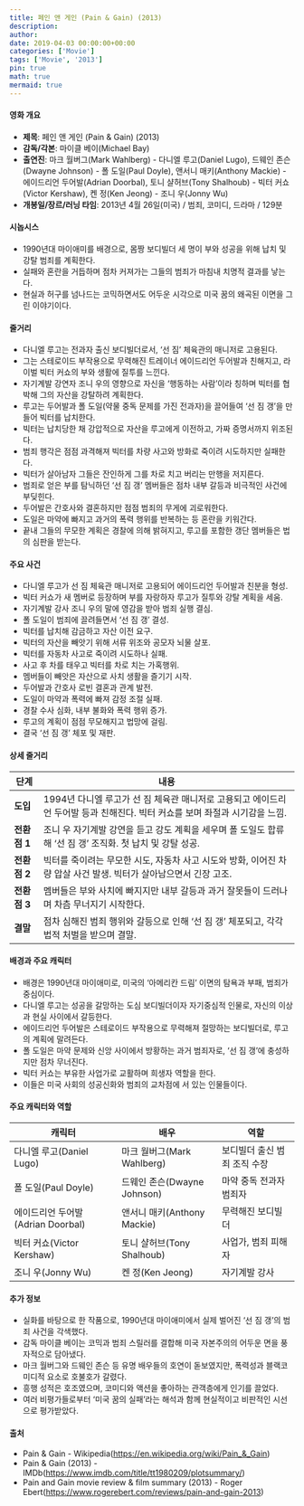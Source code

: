 ```yaml
---
title: 페인 앤 게인 (Pain & Gain) (2013)
description: 
author: 
date: 2019-04-03 00:00:00+00:00
categories: ['Movie']
tags: ['Movie', '2013']
pin: true
math: true
mermaid: true
---
```

#### 영화 개요

- **제목**: 페인 앤 게인 (Pain & Gain) (2013)  
- **감독/각본**: 마이클 베이(Michael Bay)  
- **출연진**: 마크 월버그(Mark Wahlberg) - 다니엘 루고(Daniel Lugo), 드웨인 존슨(Dwayne Johnson) - 폴 도일(Paul Doyle), 앤서니 매키(Anthony Mackie) - 에이드리언 두어발(Adrian Doorbal), 토니 샬허브(Tony Shalhoub) - 빅터 커쇼(Victor Kershaw), 켄 정(Ken Jeong) - 조니 우(Jonny Wu)  
- **개봉일/장르/러닝 타임**: 2013년 4월 26일(미국) / 범죄, 코미디, 드라마 / 129분  

#### 시놉시스

- 1990년대 마이애미를 배경으로, 몸짱 보디빌더 세 명이 부와 성공을 위해 납치 및 강탈 범죄를 계획한다.  
- 실패와 혼란을 거듭하며 점차 커져가는 그들의 범죄가 마침내 치명적 결과를 낳는다.  
- 현실과 허구를 넘나드는 코믹하면서도 어두운 시각으로 미국 꿈의 왜곡된 이면을 그린 이야기이다.  

#### 줄거리

- 다니엘 루고는 전과자 출신 보디빌더로서, ‘선 짐’ 체육관의 매니저로 고용된다.  
- 그는 스테로이드 부작용으로 무력해진 트레이너 에이드리언 두어발과 친해지고, 라이벌 빅터 커쇼의 부와 생활에 질투를 느낀다.  
- 자기계발 강연자 조니 우의 영향으로 자신을 ‘행동하는 사람’이라 칭하며 빅터를 협박해 그의 자산을 강탈하려 계획한다.  
- 루고는 두어발과 폴 도일(약물 중독 문제를 가진 전과자)을 끌어들여 ‘선 짐 갱’을 만들어 빅터를 납치한다.  
- 빅터는 납치당한 채 강압적으로 자산을 루고에게 이전하고, 가짜 증명서까지 위조된다.  
- 범죄 행각은 점점 과격해져 빅터를 차량 사고와 방화로 죽이려 시도하지만 실패한다.  
- 빅터가 살아남자 그들은 잔인하게 그를 차로 치고 버리는 만행을 저지른다.  
- 범죄로 얻은 부를 탐닉하던 ‘선 짐 갱’ 멤버들은 점차 내부 갈등과 비극적인 사건에 부딪힌다.  
- 두어발은 간호사와 결혼하지만 점점 범죄의 무게에 괴로워한다.  
- 도일은 마약에 빠지고 과거의 폭력 행위를 반복하는 등 혼란을 키워간다.  
- 끝내 그들의 무모한 계획은 경찰에 의해 밝혀지고, 루고를 포함한 갱단 멤버들은 법의 심판을 받는다.  

#### 주요 사건

- 다니엘 루고가 선 짐 체육관 매니저로 고용되어 에이드리언 두어발과 친분을 형성.  
- 빅터 커쇼가 새 멤버로 등장하며 부를 자랑하자 루고가 질투와 강탈 계획을 세움.  
- 자기계발 강사 조니 우의 말에 영감을 받아 범죄 실행 결심.  
- 폴 도일이 범죄에 끌려들면서 ‘선 짐 갱’ 결성.  
- 빅터를 납치해 감금하고 자산 이전 요구.  
- 빅터의 자산을 빼앗기 위해 서류 위조와 공모자 뇌물 살포.  
- 빅터를 자동차 사고로 죽이려 시도하나 실패.  
- 사고 후 차를 태우고 빅터를 차로 치는 가혹행위.  
- 멤버들이 빼앗은 자산으로 사치 생활을 즐기기 시작.  
- 두어발과 간호사 로빈 결혼과 관계 발전.  
- 도일이 마약과 폭력에 빠져 감정 조절 실패.  
- 경찰 수사 심화, 내부 불화와 폭력 행위 증가.  
- 루고의 계획이 점점 무모해지고 법망에 걸림.  
- 결국 ‘선 짐 갱’ 체포 및 재판.  

#### 상세 줄거리

| **단계** | **내용** |
|----------|----------|
| **도입** | 1994년 다니엘 루고가 선 짐 체육관 매니저로 고용되고 에이드리언 두어발 등과 친해진다. 빅터 커쇼를 보며 좌절과 시기감을 느낌. |
| **전환점 1** | 조니 우 자기계발 강연을 듣고 강도 계획을 세우며 폴 도일도 합류해 ‘선 짐 갱’ 조직화. 첫 납치 및 강탈 성공. |
| **전환점 2** | 빅터를 죽이려는 무모한 시도, 자동차 사고 시도와 방화, 이어진 차량 압살 사건 발생. 빅터가 살아남으면서 긴장 고조. |
| **전환점 3** | 멤버들은 부와 사치에 빠지지만 내부 갈등과 과거 잘못들이 드러나며 차츰 무너지기 시작한다. |
| **결말** | 점차 심해진 범죄 행위와 갈등으로 인해 ‘선 짐 갱’ 체포되고, 각각 법적 처벌을 받으며 결말. |

#### 배경과 주요 캐릭터

- 배경은 1990년대 마이애미로, 미국의 ‘아메리칸 드림’ 이면의 탐욕과 부패, 범죄가 중심이다.  
- 다니엘 루고는 성공을 갈망하는 도심 보디빌더이자 자기중심적 인물로, 자신의 이상과 현실 사이에서 갈등한다.  
- 에이드리언 두어발은 스테로이드 부작용으로 무력해져 절망하는 보디빌더로, 루고의 계획에 말려든다.  
- 폴 도일은 마약 문제와 신앙 사이에서 방황하는 과거 범죄자로, ‘선 짐 갱’에 충성하지만 점차 무너진다.  
- 빅터 커쇼는 부유한 사업가로 교활하며 희생자 역할을 한다.  
- 이들은 미국 사회의 성공신화와 범죄의 교차점에 서 있는 인물들이다.  

#### 주요 캐릭터와 역할

| **캐릭터**     | **배우**           | **역할**                  |
|----------------|--------------------|---------------------------|
| 다니엘 루고(Daniel Lugo)      | 마크 월버그(Mark Wahlberg)  | 보디빌더 출신 범죄 조직 수장 |
| 폴 도일(Paul Doyle)           | 드웨인 존슨(Dwayne Johnson) | 마약 중독 전과자 범죄자     |
| 에이드리언 두어발(Adrian Doorbal) | 앤서니 매키(Anthony Mackie)    | 무력해진 보디빌더           |
| 빅터 커쇼(Victor Kershaw)     | 토니 샬허브(Tony Shalhoub)     | 사업가, 범죄 피해자          |
| 조니 우(Jonny Wu)             | 켄 정(Ken Jeong)               | 자기계발 강사              |

#### 추가 정보

- 실화를 바탕으로 한 작품으로, 1990년대 마이애미에서 실제 벌어진 ‘선 짐 갱’의 범죄 사건을 각색했다.  
- 감독 마이클 베이는 코믹과 범죄 스릴러를 결합해 미국 자본주의의 어두운 면을 풍자적으로 담아냈다.  
- 마크 월버그와 드웨인 존슨 등 유명 배우들의 호연이 돋보였지만, 폭력성과 블랙코미디적 요소로 호불호가 갈렸다.  
- 흥행 성적은 호조였으며, 코미디와 액션을 좋아하는 관객층에게 인기를 끌었다.  
- 여러 비평가들로부터 ‘미국 꿈의 실패’라는 해석과 함께 현실적이고 비판적인 시선으로 평가받았다.  

#### 출처

- Pain & Gain - Wikipedia(https://en.wikipedia.org/wiki/Pain_&_Gain)  
- Pain & Gain (2013) - IMDb(https://www.imdb.com/title/tt1980209/plotsummary/)  
- Pain and Gain movie review & film summary (2013) - Roger Ebert(https://www.rogerebert.com/reviews/pain-and-gain-2013)
